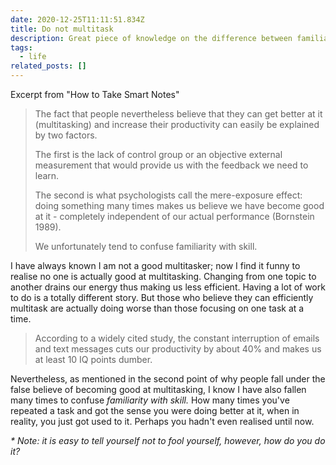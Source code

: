 ```yaml
---
date: 2020-12-25T11:11:51.834Z
title: Do not multitask
description: Great piece of knowledge on the difference between familiarity and skill
tags:
  - life
related_posts: []
---
```

Excerpt from "How to Take Smart Notes"

> The fact that people nevertheless believe that they can get better at it (multitasking) and increase their productivity can easily be explained by two factors. 
>
> The first is the lack of control group or an objective external measurement that would provide us with the feedback we need to learn. 
>
> The second is what psychologists call the mere-exposure effect: doing something many times makes us believe we have become good at it - completely independent of our actual performance (Bornstein 1989). 
>
> We unfortunately tend to confuse familiarity with skill.

I have always known I am not a good multitasker; now I find it funny to realise no one is actually good at multitasking. Changing from one topic to another drains our energy thus making us less efficient. Having a lot of work to do is a totally different story. But those who believe they can efficiently multitask are actually doing worse than those focusing on one task at a time. 

> According to a widely cited study, the constant interruption of emails and text messages cuts our productivity by about 40% and makes us at least 10 IQ points dumber.

Nevertheless, as mentioned in the second point of why people fall under the false believe of becoming good at multitasking, I know I have also fallen many times to confuse *familiarity with skill.* How many times you've repeated a task and got the sense you were doing better at it, when in reality, you just got used to it. Perhaps you hadn't even realised until now.

*\* Note: it is easy to tell yourself not to fool yourself, however, how do you do it?*